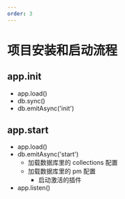 ```yaml
---
order: 3
---
```


# 项目安装和启动流程

## app.init

- app.load()
- db.sync()
- db.emitAsync('init')

## app.start

- app.load()
- db.emitAsync('start')
  - 加载数据库里的 collections 配置
  - 加载数据库里的 pm 配置
    - 启动激活的插件
- app.listen()

